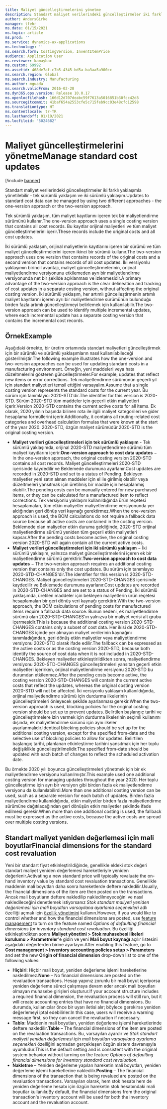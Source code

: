 ```yaml
---
title: Maliyet güncelleştirmelerini yönetme
description: Standart maliyet verilerindeki güncelleştirmeler iki farklı yaklaşımla yönetilebilir - tek sürümlü yaklaşım ve iki sürümlü yaklaşım.
author: AndersGirke
manager: tfehr
ms.date: 01/15/2021
ms.topic: article
ms.prod: ''
ms.service: dynamics-ax-applications
ms.technology: ''
ms.search.form: CostingVersion, InventItemPrice
audience: Application User
ms.reviewer: kamaybac
ms.custom: 69992
ms.assetid: 468de7af-c7b5-4345-bd5a-ba3aa5a900cc
ms.search.region: Global
ms.search.industry: Manufacturing
ms.author: mguada
ms.search.validFrom: 2016-02-28
ms.dyn365.ops.version: Release 10.0.17
ms.openlocfilehash: 166d12d707deabc59f7613a5016851b30fcc42d8
ms.sourcegitcommit: 41baf654a2553cfe5c715feb9cc03e48cfc12598
ms.translationtype: HT
ms.contentlocale: tr-TR
ms.lasthandoff: 01/19/2021
ms.locfileid: "5024682"
---
```

# <a name="manage-standard-cost-updates"></a><span data-ttu-id="3c490-103">Maliyet güncelleştirmelerini yönetme</span><span class="sxs-lookup"><span data-stu-id="3c490-103">Manage standard cost updates</span></span>

[!include [banner](../includes/banner.md)]

<span data-ttu-id="3c490-104">Standart maliyet verilerindeki güncelleştirmeler iki farklı yaklaşımla yönetilebilir - tek sürümlü yaklaşım ve iki sürümlü yaklaşım.</span><span class="sxs-lookup"><span data-stu-id="3c490-104">Updates to standard cost data can be managed by using two different approaches - the one-version approach or the two-version approach.</span></span>

<span data-ttu-id="3c490-105">Tek sürümlü yaklaşım, tüm maliyet kayıtlarını içeren tek bir maliyetlendirme sürümünü kullanır.</span><span class="sxs-lookup"><span data-stu-id="3c490-105">The one-version approach uses a single costing version that contains all cost records.</span></span> <span data-ttu-id="3c490-106">Bu kayıtlar orijinal maliyetleri ve tüm maliyet güncelleştirmelerini içerir.</span><span class="sxs-lookup"><span data-stu-id="3c490-106">These records include the original costs and all cost updates.</span></span>

<span data-ttu-id="3c490-107">İki sürümlü yaklaşım, orijinal maliyetlerin kayıtlarını içeren bir sürümü ve tüm maliyet güncelleştirmelerini içeren ikinci bir sürümü kullanır.</span><span class="sxs-lookup"><span data-stu-id="3c490-107">The two-version approach uses one version that contains records of the original costs and a second version that contains records of all cost updates.</span></span> <span data-ttu-id="3c490-108">İki versiyonlu yaklaşımın birincil avantajı, maliyet güncelleştirmelerinin, orijinal maliyetlendirme versiyonunu etkilemeden ayrı bir maliyetlendirme versiyonunda net bir şekilde açıklanması ve izlenmesidir.</span><span class="sxs-lookup"><span data-stu-id="3c490-108">A primary advantage of the two-version approach is the clear delineation and tracking of cost updates in a separate costing version, without affecting the original costing version.</span></span> <span data-ttu-id="3c490-109">İki sürümlü yaklaşım, her artımlı güncelleştirmenin artımlı maliyet kayıtlarını içeren ayrı bir maliyetlendirme sürümünün bulunduğu birden fazla artımlı güncelleştirmeyi belirlemek için kullanılabilir.</span><span class="sxs-lookup"><span data-stu-id="3c490-109">The two-version approach can be used to identify multiple incremental updates, where each incremental update has a separate costing version that contains the incremental cost records.</span></span>

## <a name="example"></a><span data-ttu-id="3c490-110">Örnek</span><span class="sxs-lookup"><span data-stu-id="3c490-110">Example</span></span>

<span data-ttu-id="3c490-111">Aşağıdaki örnekte, bir üretim ortamında standart maliyetleri güncelleştirmek için bir sürümlü ve sürümlü yaklaşımların nasıl kullanılabileceği gösterilmiştir.</span><span class="sxs-lookup"><span data-stu-id="3c490-111">The following example illustrates how the one-version and two-version approaches can be used for updating standard costs in a manufacturing environment.</span></span> <span data-ttu-id="3c490-112">Örneğin, yeni maddeleri veya hata düzeltmelerini gösteren güncelleştirmeler.</span><span class="sxs-lookup"><span data-stu-id="3c490-112">For example, updates that reflect new items or error corrections.</span></span> <span data-ttu-id="3c490-113">Tek maliyetlendirme sürümünün geçerli yıl için standart maliyetleri temsil ettiğini varsayalım.</span><span class="sxs-lookup"><span data-stu-id="3c490-113">Assume that a single costing version represents the standard costs for the current year.</span></span> <span data-ttu-id="3c490-114">Bu sürüm için tanımlayıcı 2020-STD'dir.</span><span class="sxs-lookup"><span data-stu-id="3c490-114">The identifier for this version is 2020-STD.</span></span> <span data-ttu-id="3c490-115">Sürüm 2020-STD tüm maddeler için geçerli etkin maliyetleri içerir.</span><span class="sxs-lookup"><span data-stu-id="3c490-115">Version 2020-STD contains the current active costs for all items.</span></span> <span data-ttu-id="3c490-116">Ek olarak, 2020 yılının başında bilinen rota ile ilgili maliyet kategorileri ve gider hesaplama formüllerini içerir.</span><span class="sxs-lookup"><span data-stu-id="3c490-116">Additionally, it contains all routing-related cost categories and overhead calculation formulas that were known at the start of the year 2020.</span></span> <span data-ttu-id="3c490-117">2020-STD, özgün maliyet sürümüdür.</span><span class="sxs-lookup"><span data-stu-id="3c490-117">2020-STD is the original costing version.</span></span>

- <span data-ttu-id="3c490-118">**Maliyet verileri güncelleştirmeleri için tek sürümlü yaklaşım** - Tek sürümlü yaklaşımda, orijinal 2020-STD maliyetlendirme sürümü tüm maliyet kayıtlarını içerir.</span><span class="sxs-lookup"><span data-stu-id="3c490-118">**One-version approach to cost data updates** − In the one-version approach, the original costing version 2020-STD contains all cost records.</span></span> <span data-ttu-id="3c490-119">Maliyet güncelleştirmeleri 2020-STD içerisinde kaydedilir ve Beklemede durumuna ayarlanır.</span><span class="sxs-lookup"><span data-stu-id="3c490-119">Cost updates are recorded in 2020-STD and set to a status of Pending.</span></span> <span data-ttu-id="3c490-120">Bekleyen maliyetler yeni satın alınan maddeler için el ile girilmiş olabilir veya düzeltmeleri yansıtmak için üretilmiş bir madde için hesaplanmış olabilir.</span><span class="sxs-lookup"><span data-stu-id="3c490-120">The pending costs can be manually entered for new purchased items, or they can be calculated for a manufactured item to reflect corrections.</span></span> <span data-ttu-id="3c490-121">Tek versiyonlu yaklaşım kullanıldığında ürün reçetesi hesaplamaları, tüm etkin maliyetler maliyetlendirme versiyonunda yer aldığından geri dönüş veri kaynağı gerektirmez.</span><span class="sxs-lookup"><span data-stu-id="3c490-121">When the one-version approach is used, the BOM calculations do not require a fallback data source because all active costs are contained in the costing version.</span></span> <span data-ttu-id="3c490-122">Beklemede olan maliyetler etkin duruma geldiğinde, 2020-STD orijinal maliyetlendirme sürümü yeniden tüm geçerli etkin maliyetleri kapsar.</span><span class="sxs-lookup"><span data-stu-id="3c490-122">After the pending costs become active, the original costing version 2020-STD will again contain all the current active costs.</span></span>
- <span data-ttu-id="3c490-123">**Maliyet verileri güncelleştirmeleri için iki sürümlü yaklaşım** − İki sürümlü yaklaşım, yalnızca maliyet güncelleştirmelerini içeren ek bir maliyetlendirme sürümü gerektirir.</span><span class="sxs-lookup"><span data-stu-id="3c490-123">**Two-version approach to cost data updates** − The two-version approach requires an additional costing version that contains only the cost updates.</span></span> <span data-ttu-id="3c490-124">Bu sürüm için tanımlayıcı 2020-STD-CHANGES'dir.</span><span class="sxs-lookup"><span data-stu-id="3c490-124">The identifier for this version is 2020-STD-CHANGES.</span></span> <span data-ttu-id="3c490-125">Maliyet güncelleştirmeleri 2020-STD-CHANGES içerisinde kaydedilir ve Beklemede durumuna ayarlanır.</span><span class="sxs-lookup"><span data-stu-id="3c490-125">Cost updates are recorded in 2020-STD-CHANGES and are set to a status of Pending.</span></span> <span data-ttu-id="3c490-126">İki sürümlü yaklaşımda, üretilen maddeler için bekleyen maliyetlerin ürün reçetesi hesaplamaları bir geri dönüş veri kaynağı gerektirir.</span><span class="sxs-lookup"><span data-stu-id="3c490-126">With the two-version approach, the BOM calculations of pending costs for manufactured items require a fallback data source.</span></span> <span data-ttu-id="3c490-127">Bunun nedeni, ek maliyetlendirme sürümü olan 2020-STD-CHANGES'ın yalnızva bir maliyet verisi alt grubu içermesidir.</span><span class="sxs-lookup"><span data-stu-id="3c490-127">This is because the additional costing version 2020-STD-CHANGES contains only a subset of cost data.</span></span> <span data-ttu-id="3c490-128">Her ikisi de 2020-STD-CHANGES içinde yer almayan maliyet verilerinin kaynağını tanımladığından, geri dönüş etkin maliyetler veya maliyetlendirme versiyonu 2020-STD olarak ifade edilir.</span><span class="sxs-lookup"><span data-stu-id="3c490-128">The fallback can be expressed as the active costs or as the costing version 2020-STD, because both identify the source of cost data when it is not included in 2020-STD-CHANGES.</span></span> <span data-ttu-id="3c490-129">Bekleyen maliyetler etkinleştirildikten sonra, maliyetlendirme versiyonu 2020-STD-CHANGES güncelleştirmeleri yansıtan geçerli etkin maliyetleri içerirken, orijinal maliyetlendirme versiyonu 2020-STD bu durumdan etkilenmez.</span><span class="sxs-lookup"><span data-stu-id="3c490-129">After the pending costs become active, the costing version 2020-STD-CHANGES will contain the current active costs that reflect the updates, whereas the original costing version 2020-STD will not be affected.</span></span> <span data-ttu-id="3c490-130">İki versiyonlu yaklaşım kullanıldığında, orijinal maliyetlendirme sürümü için durdurma ilkelerinin güncelleştirmeleri önleyecek şekilde ayarlanması gerekir.</span><span class="sxs-lookup"><span data-stu-id="3c490-130">When the two-version approach is used, blocking policies for the original costing version should be set up to prevent updates.</span></span> <span data-ttu-id="3c490-131">Belirtilen başlangıç tarihi ve güncelleştirmelere izin vermek için durdurma ilkelerinin seçimli kullanımı dışında, ek maliyetlendirme sürümü için aynı ilkeler ayarlanmalıdır.</span><span class="sxs-lookup"><span data-stu-id="3c490-131">Identical blocking policies should be set up for the additional costing version, except for the specified from-date and the selective use of blocking policies to allow for updates.</span></span> <span data-ttu-id="3c490-132">Belirtilen başlangıç tarihi, planlanan etkinleştirme tarihini yansıtmak için her toplu değişiklikle güncelleştirilmelidir.</span><span class="sxs-lookup"><span data-stu-id="3c490-132">The specified from-date should be updated with each batch of changes to reflect the scheduled activation date.</span></span>

<span data-ttu-id="3c490-133">Bu örnekte 2020 yılı boyunca güncelleştirmeleri yönetmek için bir ek maliyetlendirme versiyonu kullanılmıştır.</span><span class="sxs-lookup"><span data-stu-id="3c490-133">This example used one additional costing version for managing updates throughout the year 2020.</span></span> <span data-ttu-id="3c490-134">Her toplu güncelleştirme için ayrı bir versiyon gibi birden fazla ek maliyetlendirme versiyonu da kullanılabilirdi.</span><span class="sxs-lookup"><span data-stu-id="3c490-134">More than one additional costing version can be used, such as a separate version for each batch of updates.</span></span> <span data-ttu-id="3c490-135">Birden fazla maliyetlendirme kullanıldığında, etkin maliyetler birden fazla maliyetlendirme sürümüne dağıtılacağından geri dönüşün etkin maliyetler şeklinde ifade edilmesi gerekir.</span><span class="sxs-lookup"><span data-stu-id="3c490-135">When more than one additional costing is used, the fallback must be expressed as the active costs, because the active costs are spread over multiple costing versions.</span></span>

## <a name="financial-dimensions-for-the-standard-cost-revaluation"></a><span data-ttu-id="3c490-136">Standart maliyet yeniden değerlemesi için mali boyutlar</span><span class="sxs-lookup"><span data-stu-id="3c490-136">Financial dimensions for the standard cost revaluation</span></span>

<span data-ttu-id="3c490-137">Yeni bir standart fiyat etkinleştirildiğinde, genellikle eldeki stok değeri standart maliyet yeniden değerlemesi hareketleriyle yeniden değerlenir.</span><span class="sxs-lookup"><span data-stu-id="3c490-137">Activating a new standard price will typically revaluate the on-hand inventory value by standard cost revaluation transactions.</span></span> <span data-ttu-id="3c490-138">Genellikle maddenin mali boyutları daha sonra hareketlerde deftere nakledilir.</span><span class="sxs-lookup"><span data-stu-id="3c490-138">Usually, the financial dimensions of the item are then posted on the transactions.</span></span> <span data-ttu-id="3c490-139">Ancak mali boyutların deftere nakledilip nakledilmeyeceğini ve nasıl nakledileceğini denetlemek istiyorsanız *Stok standart maliyeti yeniden değerlemesi için mali boyutları varsayılana ayarlama seçenekleri* adlı özelliği açmak için [özellik yönetimini](../../fin-ops-core/fin-ops/get-started/feature-management/feature-management-overview.md) kullanın.</span><span class="sxs-lookup"><span data-stu-id="3c490-139">However, if you would like to control whether and how the financial dimensions are posted, use [feature management](../../fin-ops-core/fin-ops/get-started/feature-management/feature-management-overview.md) to turn on the feature named *Options of defaulting financial dimensions for inventory standard cost revaluation*.</span></span> <span data-ttu-id="3c490-140">Bu özelliği etkinleştirdikten sonra **Maliyet yönetimi > Stok muhasebesi ilkeleri kurulumu > Parametreler**'e gidin ve yeni **Mali boyut kaynağı** açılır listesini aşağıdaki değerlerden birine ayarlayın.</span><span class="sxs-lookup"><span data-stu-id="3c490-140">After enabling this feature, go to **Cost management > Inventory accounting policies setup > Parameters** and set the new **Origin of financial dimension** drop-down list to one of the following values:</span></span>

- <span data-ttu-id="3c490-141">**Hiçbiri**: Hiçbir mali boyut, yeniden değerleme işlemi hareketlerine nakledilmez.</span><span class="sxs-lookup"><span data-stu-id="3c490-141">**None** – No financial dimensions are posted on the revaluation transactions.</span></span> <span data-ttu-id="3c490-142">Hesap yapınız zorunlu bir mali boyut içeriyorsa yeniden değerleme süreci çalışmaya devam eder ancak mali boyutları olmayan muhasebe girişleri oluşturur.</span><span class="sxs-lookup"><span data-stu-id="3c490-142">If your account structure includes a required financial dimension, the revaluation process will still run, but it will create accounting entries that have no financial dimensions.</span></span> <span data-ttu-id="3c490-143">Bu durumda, kullanıcılar önce bir uyarı iletisi alır; böylece gerekirse yeniden değerlemeyi iptal edebilirler.</span><span class="sxs-lookup"><span data-stu-id="3c490-143">In this case, users will receive a warning message first, so they can cancel the revaluation if necessary.</span></span>
- <span data-ttu-id="3c490-144">**Tablo**: Maddenin mali boyutları, yeniden değerleme işlemi hareketlerinde deftere nakledilir.</span><span class="sxs-lookup"><span data-stu-id="3c490-144">**Table**  – The financial dimensions of the item are posted on the revaluation transactions.</span></span> <span data-ttu-id="3c490-145">Bu, varsayılan ayardır ve *Stok standart maliyeti yeniden değerlemesi için mali boyutları varsayılana ayarlama seçenekleri* özelliğini açmadan gerçekleşen özgün sistem davranışıyla uyumludur.</span><span class="sxs-lookup"><span data-stu-id="3c490-145">This is the default setting and is consistent with the original system behavior without turning on the feature *Options of defaulting financial dimensions for inventory standard cost revaluation*.</span></span>
- <span data-ttu-id="3c490-146">**Nakletme** – Yeniden değerleme yapılan hareketin mali boyutları, yeniden değerleme işlemi hareketlerine nakledilir.</span><span class="sxs-lookup"><span data-stu-id="3c490-146">**Posting** – The financial dimensions of the transaction that is being revalued are posted on the revaluation transactions.</span></span> <span data-ttu-id="3c490-147">Varsayılan olarak, hem stok hesabı hem de yeniden değerleme hesabı için özgün hareketin stok hesabındaki mali boyutlar kullanılır.</span><span class="sxs-lookup"><span data-stu-id="3c490-147">By default, the financial dimensions from the original transaction's inventory account will be used for both the inventory account and the revaluation account.</span></span>
